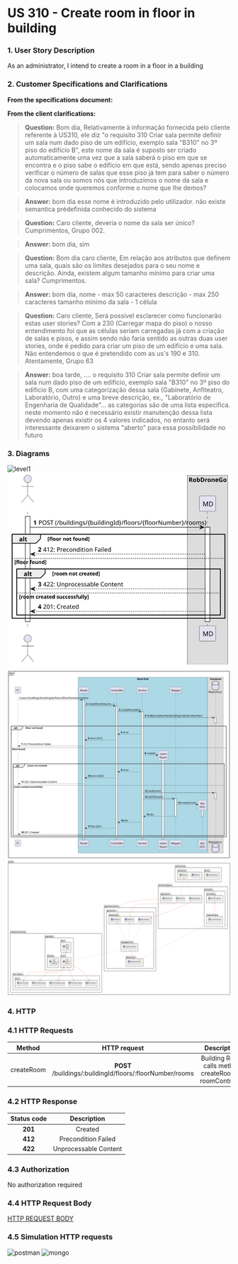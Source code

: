 # US 310 - Create room in floor in building

### 1. User Story Description

As an administrator, I intend to create a room in a floor in a building

### 2. Customer Specifications and Clarifications

**From the specifications document:**



**From the client clarifications:**

> **Question:** Bom dia,
Relativamente à informação fornecida pelo cliente referente à US310, ele diz "o requisito 310
Criar sala permite definir um sala num dado piso de um edifício, exemplo sala "B310" no 3º piso do edifício B",
este nome da sala é suposto ser criado automaticamente uma vez que a sala saberá o piso em que se encontra e o piso sabe o edifício em que está,
sendo apenas preciso verificar o número de salas que esse piso já  tem para saber o número da nova sala ou somos nós que introduzimos o nome da sala e colocamos onde queremos conforme o nome que lhe demos?

> **Answer:** bom dia esse nome é introduzido pelo utilizador. não existe semantica prédefinida conhecido do sistema

> **Question:** Caro cliente, deveria o nome da sala ser único? Cumprimentos, Grupo 002.

> **Answer:** bom dia, sim

> **Question:** Bom dia caro cliente, Em relação aos atributos que definem uma sala, quais são os limites desejados para o seu nome e descrição.
Ainda, existem algum tamanho mínimo para criar uma sala?
Cumprimentos.

> **Answer:** bom dia, nome - max 50 caracteres
descrição - max 250 caracteres
tamanho minimo da sala - 1 célula


> **Question:** Caro cliente, Será possível esclarecer como funcionarão estas user stories? Com a 230 (Carregar mapa do piso) o nosso entendimento foi que as células seriam carregadas já com a criação de salas e pisos, e assim sendo não faria sentido as outras duas user stories, onde é pedido para criar um piso de um edifício e uma sala. Não entendemos o que é pretendido  com as us's 190 e 310.
Atentamente,
Grupo 63

> **Answer:** boa tarde, .... o requisito 310 Criar sala permite definir um sala num dado piso de um edificio, exemplo sala "B310" no 3º piso do edificio B, com uma categorização dessa sala (Gabinete, Anfiteatro, Laboratório, Outro) e uma breve descrição, ex., "Laboratório de Engenharia de Qualidade"...
as categorias são de uma lista especifica. neste momento não é necessário existir manutenção dessa lista devendo apenas existir os 4 valores indicados, no entanto será interessante deixarem o sistema "aberto" para essa possibilidade no futuro


### 3. Diagrams

![level1](level1/process-view.svg)
![level2](level2/process-view.svg)
![level3](level3/process-view.svg)
![level3](level3/class-diagram.svg)

### 4. HTTP

### 4.1 HTTP Requests

|   Method   |                       HTTP request                        |                       Description                        |
|:----------:|:---------------------------------------------------------:|:--------------------------------------------------------:|
| createRoom | **POST** /buildings/:buildingId/floors/:floorNumber/rooms | Building Route calls method createRoom in roomController |

### 4.2 HTTP Response
| Status code |      Description      |
|:-----------:|:---------------------:|
|   **201**   |        Created        |
|   **412**   |  Precondition Failed  |
|   **422**   | Unprocessable Content |

### 4.3 Authorization

No authorization required

### 4.4 HTTP Request Body

[HTTP REQUEST BODY](./README/test.rooms.txt)

### 4.5 Simulation HTTP requests

![postman](README/postman_getElevators.JPG)
![mongo](README/mongo_getElevators.JPG)
